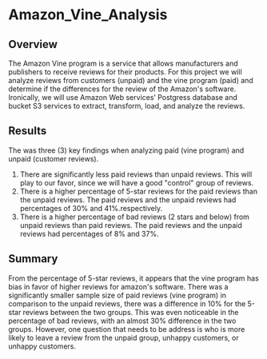 # Amazon_Vine_Analysis
## Overview
The Amazon Vine program is a service that allows manufacturers and publishers to receive reviews for their products. For this project we will analyze reviews from customers (unpaid) and the vine program (paid) and determine if the differences for the review of the Amazon's software. Ironically, we will use Amazon Web services’ Postgress database and bucket S3 services to extract, transform, load, and analyze the reviews.   
## Results
The was three (3) key findings when analyzing paid (vine program) and unpaid (customer reviews). 
1. There are significantly less paid reviews than unpaid reviews. This will play to our favor, since we will have a good "control" group of reviews. 
2.  There is a higher percentage of 5-star reviews for the paid reviews than the unpaid reviews. The paid reviews and the unpaid reviews had percentages of 30% and 41%.respectively. 
3.  There is a higher percentage of bad reviews (2 stars and below) from unpaid reviews than paid reviews. The paid reviews and the unpaid reviews had percentages of 8% and 37%. 
## Summary
From the percentage of 5-star reviews, it appears that the vine program has bias in favor of higher reviews for amazon's software. There was a significantly smaller sample size of paid reviews (vine program) in comparison to the unpaid reviews, there was a difference in 10% for the 5-star reviews between the two groups. This was even noticeable in the percentage of bad reviews, with an almost 30% difference in the two groups. However, one question that needs to be address is who is more likely to leave a review from the unpaid group, unhappy customers, or unhappy customers. 